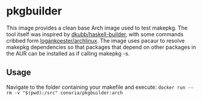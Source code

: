 # pkgbuilder

This image provides a clean base Arch image used to test makepkg. The tool itself was inspired by [dkubb/haskell-builder](https://github.com/dkubb/haskell-builder), with some commands cribbed form [logankoester/archlinux](https://hub.docker.com/r/logankoester/archlinux/). The image uses pacaur to resolve makepkg dependencies so that packages that depend on other packages in the AUR can be installed as if calling makepkg -s.

## Usage
Navigate to the folder containing your makefile and execute:
`docker run --rm -v "$(pwd):/src" conoria/pkgbuilder:arch`

